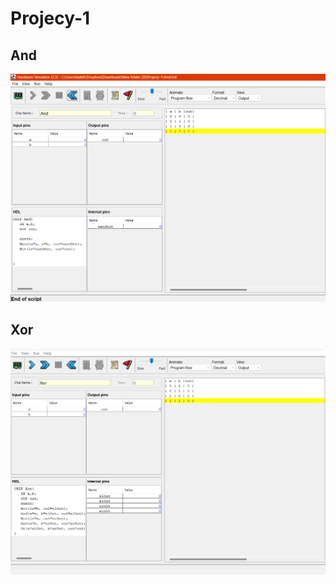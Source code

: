 # Projecy-1

## And


<img src="./Screenshot 2024-11-15 095444.png" />

## Xor

<img src="./Screenshot 2024-11-15 151252.png" />